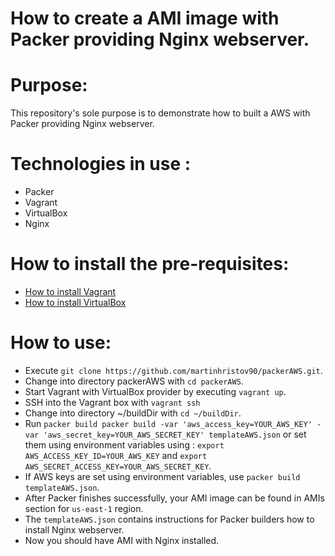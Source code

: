 # How to create a AMI image with Packer providing Nginx webserver.

# Purpose:

This repository's sole purpose is to demonstrate how to built a AWS with Packer providing Nginx webserver.

# Technologies in use :

- Packer
- Vagrant
- VirtualBox
- Nginx

# How to install the pre-requisites:

- [How to install Vagrant](https://www.vagrantup.com/docs/installation/)
- [How to install VirtualBox](https://www.virtualbox.org/manual/ch02.html)

# How to use:

- Execute `git clone https://github.com/martinhristov90/packerAWS.git`.
- Change into directory packerAWS with `cd packerAWS`.
- Start Vagrant with VirtualBox provider by executing `vagrant up`.
- SSH into the Vagrant box with `vagrant ssh`
- Change into directory ~/buildDir with `cd ~/buildDir`.
- Run `packer build packer build -var 'aws_access_key=YOUR_AWS_KEY' -var 'aws_secret_key=YOUR_AWS_SECRET_KEY' templateAWS.json` or set them using environment variables using : `export AWS_ACCESS_KEY_ID=YOUR_AWS_KEY` and `export AWS_SECRET_ACCESS_KEY=YOUR_AWS_SECRET_KEY`.
- If AWS keys are set using environment variables, use `packer build templateAWS.json`.
- After Packer finishes successfully, your AMI image can be found in AMIs section for `us-east-1` region.
- The `templateAWS.json` contains instructions for Packer builders how to install Nginx webserver.
- Now you should have AMI with Nginx installed.
